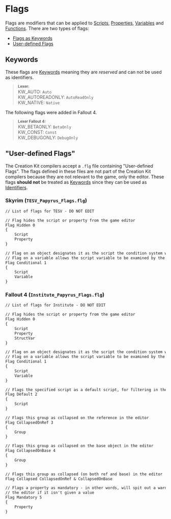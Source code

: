 # Flags

Flags are modifiers that can be applied to [Scripts](../Concepts/Scripts.md), [Properties](../Concepts/Properties.md), [Variables](../Concepts/Variables.md) and [Functions](../Concepts/Functions.md). There are two types of flags:

- [Flags as Keywords](#keywords)
- [User-defined Flags](#user-defined-flags)

## Keywords

These flags are [Keywords](./Keywords.md) meaning they are _reserved_ and can not be used as identifiers.

> **<sup>Lexer:</sup>**\
> KW_AUTO: `Auto`\
> KW_AUTOREADONLY: `AutoReadOnly`\
> KW_NATIVE: `Native`

The following flags were added in Fallout 4.

> **<sup>Lexer Fallout 4:</sup>**\
> KW_BETAONLY: `BetaOnly`\
> KW_CONST: `Const`\
> KW_DEBUGONLY: `DebugOnly`

## "User-defined Flags"

The Creation Kit compilers accept a `.flg` file containing "User-defined Flags". The flags defined in these files are not part of the Creation Kit compilers because they are not relevant to the game, only the editor. These flags **should not** be treated as [Keywords](./Keywords.md) since they can be used as [Identifiers](./Identifiers.md).

### Skyrim (`TESV_Papyrus_Flags.flg`)

```txt
// List of flags for TESV - DO NOT EDIT

// Flag hides the script or property from the game editor
Flag Hidden 0
{
	Script
	Property
}

// Flag on an object designates it as the script the condition system will look at
// Flag on a variable allows the script variable to be examined by the condition system
Flag Conditional 1
{
	Script
	Variable
}
```

### Fallout 4 (`Institute_Papyrus_Flags.flg`)

```txt
// List of flags for Institute - DO NOT EDIT

// Flag hides the script or property from the game editor
Flag Hidden 0
{
	Script
	Property
	StructVar
}

// Flag on an object designates it as the script the condition system will look at
// Flag on a variable allows the script variable to be examined by the condition system
Flag Conditional 1
{
	Script
	Variable
}

// Flags the specified script as a default script, for filtering in the editor
Flag Default 2
{
	Script
}

// Flags this group as collapsed on the reference in the editor
Flag CollapsedOnRef 3
{
	Group
}

// Flags this group as collapsed on the base object in the editor
Flag CollapsedOnBase 4
{
	Group
}

// Flags this group as collapsed (on both ref and base) in the editor
Flag Collapsed CollapsedOnRef & CollapsedOnBase

// Flags a property as mandatory - in other words, will spit out a warning in
// the editor if it isn't given a value
Flag Mandatory 5
{
	Property
}
```
